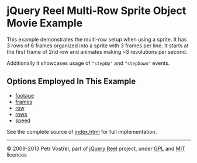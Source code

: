 jQuery Reel Multi-Row Sprite Object Movie Example
=================================================

This example demonstrates the multi-row setup when using a sprite. It
has 3 rows of 6 frames organized into a sprite with 3 frames per line.
It starts at the first frame of 2nd row and animates making ~3
revolutions per second.

Additionally it showcases usage of `"stepUp"` and `"stepDown"` events.


Options Employed In This Example
--------------------------------

- [footage](http://jquery.vostrel.net/reel#footage)
- [frames](http://jquery.vostrel.net/reel#frames)
- [row](http://jquery.vostrel.net/reel#row)
- [rows](http://jquery.vostrel.net/reel#rows)
- [speed](http://jquery.vostrel.net/reel#speed)

See the complete source of [index.html](index.html) for full
implementation.

---
&copy; 2009-2013 Petr Vostřel, part of [jQuery Reel][reel] project, under [GPL][GPL] and [MIT][MIT] licences



[reel]:http://jquery.vostrel.net/reel
[GPL]:http://opensource.org/licenses/GPL-2.0
[MIT]:http://opensource.org/licenses/MIT
